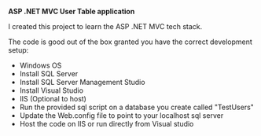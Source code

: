 **ASP .NET MVC User Table application**

I created this project to learn the ASP .NET MVC tech stack.

The code is good out of the box granted you have the correct development setup:

 - Windows OS
 - Install SQL Server
 - Install SQL Server Management Studio
 - Install Visual Studio
 - IIS (Optional to host)
 - Run the provided sql script on a database you create called "TestUsers"
 - Update the Web.config file to point to your localhost sql server
 - Host the code on IIS or run directly from Visual studio
